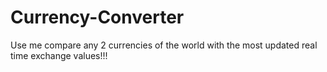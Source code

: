 # Currency-Converter

Use me compare any 2 currencies of the world with the most updated real time exchange values!!!
